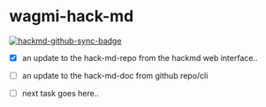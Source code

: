 # wagmi-hack-md

[![hackmd-github-sync-badge](https://hackmd.io/LwkhiMIDSA6ZH0we0L5ZBA/badge)](https://hackmd.io/LwkhiMIDSA6ZH0we0L5ZBA)


- [X] an update to the hack-md-repo from the hackmd web interface..
- [ ] an update to the hack-md-doc from github repo/cli
- [ ] next task goes here..

